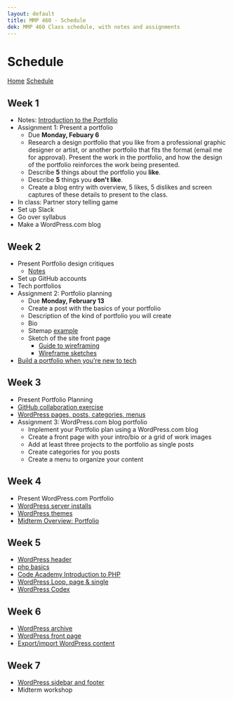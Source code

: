 ```yaml
---
layout: default
title: MMP 460 - Schedule
dek: MMP 460 Class schedule, with notes and assignments
---
```

# Schedule

[Home]({{site.github.url}}/) [Schedule]({{site.github.url}}/schedule.html)


## Week 1
- Notes: [Introduction to the Portfolio](week1/)
- Assignment 1: Present a portfolio
	- Due **Monday, Febuary 6**
	- Research a design portfolio that you like from a professional graphic designer or artist, or another portfolio that fits the format (email me for approval).  Present the work in the portfolio, and how the design of the portfolio reinforces the work being presented.
	- Describe **5** things about the portfolio you **like**.
	- Describe **5** things you **don't like**.
	- Create a blog entry with overview, 5 likes, 5 dislikes and screen captures of these details to present to the class.
- In class: Partner story telling game
- Set up Slack
- Go over syllabus
- Make a WordPress.com blog

## Week 2
- Present Portfolio design critiques
	- [Notes](week2/notes)
- Set up GitHub accounts
- Tech portfolios
- Assignment 2: Portfolio planning
	- Due **Monday, February 13**
	- Create a post with the basics of your portfolio
	- Description of the kind of portfolio you will create
	- Bio
	- Sitemap [example](week2/sitemap.jpg)
	- Sketch of the site front page 
		- [Guide to wireframing](http://sixrevisions.com/user-interface/website-wireframing/)
		- [Wireframe sketches](https://webdesignledger.com/18-great-examples-of-sketched-ui-wireframes-and-mockups/)
- [Build a portfolio when you're new to tech](https://skillcrush.com/2015/03/12/impressive-tech-portfolio/)

## Week 3
- Present Portfolio Planning
- [GitHub collaboration exercise](week3/github.html)
- [WordPress pages, posts, categories, menus](week3/wordpress.html)
- Assignment 3: WordPress.com blog portfolio
	- Implement your Portfolio plan using a WordPress.com blog
	- Create a front page with your intro/bio or a grid of work images
	- Add at least three projects to the portfolio as single posts
	- Create categories for you posts
	- Create a menu to organize your content

## Week 4
- Present WordPress.com Portfolio
- [WordPress server installs](week4/wp.html)
- [WordPress themes](week4/)
- [Midterm Overview: Portfolio](week4/midterm.html)

## Week 5
- [WordPress header](week5/)
- [php basics](week5/php.html)
- [Code Academy Introduction to PHP](https://www.codecademy.com/en/courses/web-beginner-en-StaFQ/1/1)
- [WordPress Loop, page & single](week5/loop.html)
- [WordPress Codex](https://codex.wordpress.org/)

## Week 6
- [WordPress archive](week6/)
- [WordPress front page](week6/wp.html)
- [Export/import WordPress content](week6/export)

## Week 7
- [WordPress sidebar and footer](week7/)
- Midterm workshop

<!-- 
https://github.com/owenroberts/gitclass
https://education.github.com/git-cheat-sheet-education.pdf
https://recompilermag.com/issues/issue-1/how-to-teach-git/
 -->